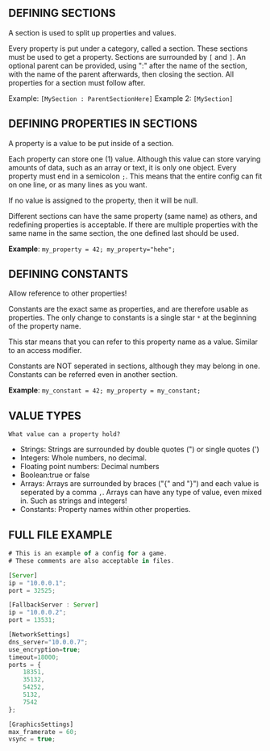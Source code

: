 ## DEFINING SECTIONS
A section is used to split up properties and values.

Every property is put under a category, called a section. These sections must be used to get a property. Sections are surrounded by `[` and `]`.
An optional parent can be provided, using ":" after the name of the section, with the name of the parent afterwards, then closing the section.
All properties for a section must follow after.

Example: `[MySection : ParentSectionHere]`
Example 2: `[MySection]`

## DEFINING PROPERTIES IN SECTIONS
A property is a value to be put inside of a section.

Each property can store one (1) value. Although this value can store varying amounts of data, such as an array or text, it is only one object. Every property must end in a semicolon `;`. This means that the entire config can fit on one line, or as many lines as you want.

If no value is assigned to the property, then it will be null.

Different sections can have the same property (same name) as others,
and redefining properties is acceptable. If there are multiple properties with
the same name in the same section, the one defined last should be used.

__Example__:
`my_property = 42;
my_property="hehe";`

## DEFINING CONSTANTS
Allow reference to other properties!

Constants are the exact same as properties, and are therefore usable as properties. The only change to constants is a single star `*` at the beginning of the property name.

This star means that you can refer to this property name as a value. Similar to
an access modifier.

Constants are NOT seperated in sections, although they may belong in one.
Constants can be referred even in another section.

__Example__:
`my_constant = 42;
my_property = my_constant;`

## VALUE TYPES
	What value can a property hold?
	
- Strings: Strings are surrounded by double quotes (") or single quotes (')
- Integers: Whole numbers, no decimal.
- Floating point numbers: Decimal numbers
- Boolean:true or false
- Arrays: Arrays are surrounded by braces ("{" and "}") and each value is seperated by a comma `,`. Arrays can have any type of value, even mixed in. Such as strings and integers!
- Constants: Property names within other properties.

## FULL FILE EXAMPLE
```js
# This is an example of a config for a game.
# These comments are also acceptable in files.

[Server]
ip = "10.0.0.1";
port = 32525;

[FallbackServer : Server]
ip = "10.0.0.2";
port = 13531;

[NetworkSettings]
dns_server="10.0.0.7";
use_encryption=true;
timeout=18000;
ports = {
	18351,
	35132,
	54252,
	5132,
	7542
};

[GraphicsSettings]
max_framerate = 60;
vsync = true;
```

